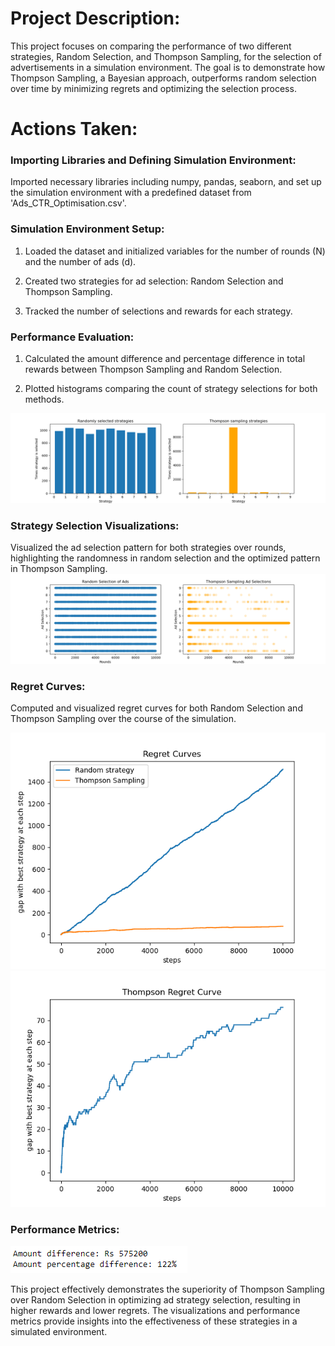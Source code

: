 # Project Description:

This project focuses on comparing the performance of two different strategies, Random Selection, and Thompson Sampling, for the selection of advertisements in a simulation environment. The goal is to demonstrate how Thompson Sampling, a Bayesian approach, outperforms random selection over time by minimizing regrets and optimizing the selection process.

# Actions Taken:

### Importing Libraries and Defining Simulation Environment:
Imported necessary libraries including numpy, pandas, seaborn, and set up the simulation environment with a predefined dataset from 'Ads_CTR_Optimisation.csv'.

### Simulation Environment Setup:

1) Loaded the dataset and initialized variables for the number of rounds (N) and the number of ads (d).

2) Created two strategies for ad selection: Random Selection and Thompson Sampling.

3) Tracked the number of selections and rewards for each strategy.

### Performance Evaluation:

1) Calculated the amount difference and percentage difference in total rewards between Thompson Sampling and Random Selection.

2) Plotted histograms comparing the count of strategy selections for both methods.

![Strategy_selection_count_comparison.png](https://github.com/Kaustav1111/Advertising-Strategy-Intelligence-for-E_Commerce-website-using-Thompson-Sampling/blob/main/Strategy_selection_count_comparison.png)

### Strategy Selection Visualizations:

Visualized the ad selection pattern for both strategies over rounds, highlighting the randomness in random selection and the optimized pattern in Thompson Sampling.
![Strategy_selection_through_rounds_comparison.png](https://github.com/Kaustav1111/Advertising-Strategy-Intelligence-for-E_Commerce-website-using-Thompson-Sampling/blob/main/Strategy_selection_through_rounds_comparison.png)

### Regret Curves:

Computed and visualized regret curves for both Random Selection and Thompson Sampling over the course of the simulation.

![random.png](https://github.com/Kaustav1111/Advertising-Strategy-Intelligence-for-E_Commerce-website-using-Thompson-Sampling/blob/main/random.png) ![regret_curve_thompson.png](https://github.com/Kaustav1111/Advertising-Strategy-Intelligence-for-E_Commerce-website-using-Thompson-Sampling/blob/main/regret_curve_thompson.png)

### Performance Metrics:

![result_diff.png](https://github.com/Kaustav1111/Advertising-Strategy-Intelligence-for-E_Commerce-website-using-Thompson-Sampling/blob/main/result_diff.png)


This project effectively demonstrates the superiority of Thompson Sampling over Random Selection in optimizing ad strategy selection, resulting in higher rewards and lower regrets. The visualizations and performance metrics provide insights into the effectiveness of these strategies in a simulated environment.



